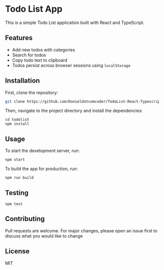# Todo List App

This is a simple Todo List application built with React and TypeScript.

## Features

- Add new todos with categories
- Search for todos
- Copy todo text to clipboard
- Todos persist across browser sessions using `localStorage`

## Installation

First, clone the repository:

```bash
git clone https://github.com/Danieldotcomcoder/TodoList-React-Typescript
```

Then, navigate to the project directory and install the dependencies:

```
cd todolist
npm install
```
## Usage

To start the development server, run:

```
npm start
```

To build the app for production, run:

```
npm run build
```

## Testing

```
npm test
```

## Contributing
Pull requests are welcome. For major changes, please open an issue first to discuss what you would like to change

## License
MIT